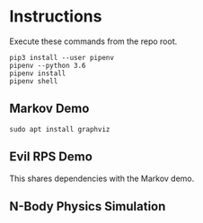 
# Instructions

Execute these commands from the repo root.

```
pip3 install --user pipenv
pipenv --python 3.6
pipenv install
pipenv shell

```

## Markov Demo
```
sudo apt install graphviz
```

## Evil RPS Demo

This shares dependencies with the Markov demo.

## N-Body Physics Simulation
